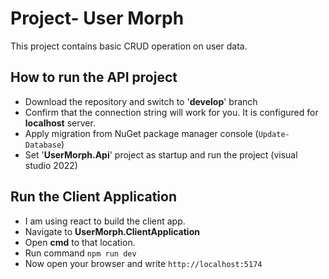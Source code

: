 # Project- User Morph
This project contains basic CRUD operation on user data.

## How to run the **API** project
- Download the repository and switch to '**develop**' branch
- Confirm that the connection string will work for you. It is configured for **localhost** server.
- Apply migration from NuGet package manager console (``Update-Database``)
- Set '**UserMorph.Api**' project as startup and run the project (visual studio 2022)

## Run the Client Application
- I am using react to build the client app.
- Navigate to **UserMorph.ClientApplication**
- Open **cmd** to that location.
- Run command  ``npm run dev``
- Now open your browser and write ``http://localhost:5174``

